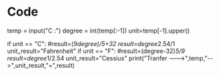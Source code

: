# Code
temp = input("C :")
degree = int(temp[:-1])
unit=temp[-1].upper()

if unit == "C":
    #result=(9*degree)/5+32
    result=degree*2.54/1
    unit_result="Fahrenheit"
if unit == "F":
    #result=(degree-32)*5/9
    result=degree*1/2.54
    unit_result="Cessius"
print("Tranfer --->",temp,"-->",unit_result,"=",result)
